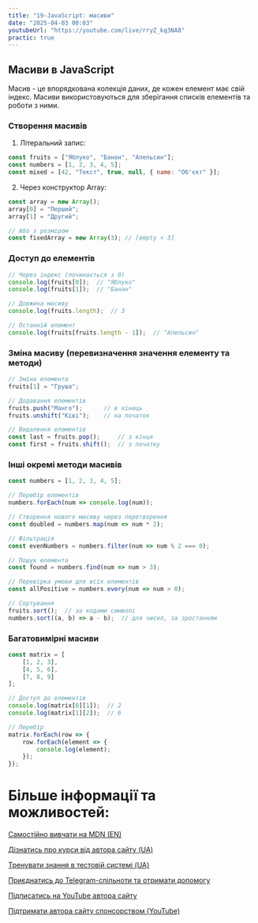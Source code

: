 ```yaml
---
title: "19-JavaScript: масиви"
date: "2025-04-03 00:03"
youtubeUrl: "https://youtube.com/live/rryZ_kq3NA8"
practic: true
---
```


## Масиви в JavaScript

Масив - це впорядкована колекція даних, де кожен елемент має свій індекс. Масиви використовуються для зберігання списків елементів та роботи з ними.

### Створення масивів

1. Літеральний запис:

```javascript
const fruits = ["Яблуко", "Банан", "Апельсин"];
const numbers = [1, 2, 3, 4, 5];
const mixed = [42, "Текст", true, null, { name: "Об'єкт" }];
```

2. Через конструктор Array:

```javascript
const array = new Array();
array[0] = "Перший";
array[1] = "Другий";

// Або з розміром
const fixedArray = new Array(3); // [empty × 3]
```

### Доступ до елементів

```javascript
// Через індекс (починається з 0)
console.log(fruits[0]);  // "Яблуко"
console.log(fruits[1]);  // "Банан"

// Довжина масиву
console.log(fruits.length);  // 3

// Останній елемент
console.log(fruits[fruits.length - 1]);  // "Апельсин"
```

### Зміна масиву (перевизначення значення елементу та методи)

```javascript
// Зміна елемента
fruits[1] = "Груша";

// Додавання елементів
fruits.push("Манго");      // в кінець
fruits.unshift("Ківі");    // на початок

// Видалення елементів
const last = fruits.pop();     // з кінця
const first = fruits.shift();  // з початку
```

### Інші окремі методи масивів

```javascript
const numbers = [1, 2, 3, 4, 5];

// Перебір елементів
numbers.forEach(num => console.log(num));

// Створення нового масиву через перетворення
const doubled = numbers.map(num => num * 2);

// Фільтрація
const evenNumbers = numbers.filter(num => num % 2 === 0);

// Пошук елемента
const found = numbers.find(num => num > 3);

// Перевірка умови для всіх елементів
const allPositive = numbers.every(num => num > 0);

// Сортування
fruits.sort();  // за кодами символі
numbers.sort((a, b) => a - b);  // для чисел, за зростанням
```

### Багатовимірні масиви

```javascript
const matrix = [
    [1, 2, 3],
    [4, 5, 6],
    [7, 8, 9]
];

// Доступ до елементів
console.log(matrix[0][1]);  // 2
console.log(matrix[1][2]);  // 6

// Перебір
matrix.forEach(row => {
    row.forEach(element => {
        console.log(element);
    });
});
```

# Більше інформації та можливостей:

[Самостійно вивчати на MDN (EN)](https://developer.mozilla.org/en-US/curriculum/)

[Дізнатись про курси від автора сайту (UA)](https://learningtogetherua.github.io/courses/)

[Тренувати знання в тестовій системі (UA)](https://testeducatorua.github.io/itest/)

[Приєднатись до Telegram-спільноти та отримати допомогу](https://t.me/profrontendua)

[Підписатись на YouTube автора сайту](https://www.youtube.com/@itmentor)

[Підтримати автора сайту спонсорством (YouTube)](https://www.youtube.com/channel/UCo8KNXmB8Yb_07FzwCL6HgQ/join)
